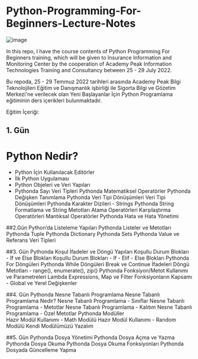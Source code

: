 # Python-Programming-For-Beginners-Lecture-Notes

![image](https://user-images.githubusercontent.com/5441882/173870155-dab94d14-4571-4335-9d95-d86ebfc025f1.png)

In this repo, I have the course contents of Python Programming For Beginners training, which will be given to Insurance Information and Monitoring Center by the cooperation of Academy Peak Information Technologies Training and Consultancy between 25 - 29 July 2022.

Bu repoda, 25 - 29 Temmuz 2022 tarihleri arasında Academy Peak Bilgi Teknolojileri Eğitim ve Danışmanlık işbirliği ile Sigorta Bilgi ve Gözetim Merkezi'ne verilecek olan Yeni Başlayanlar İçin Python Programlama eğitiminin ders içerikleri bulunmaktadır.

Eğitim İçeriği:

## 1. Gün
# Python Nedir?
- Python İçin Kullanılacak Editörler
- İlk Python Uygulaması
- Python Objeleri ve Veri Yapıları
- Pythonda Sayı Veri Tipleri
Pythonda Matematiksel Operatörler
Pythonda Değişken Tanımlama
Pythonda Veri Tipi Dönüşümleri
Veri Tipi Dönüşümleri
Pythonda Karakter Dizileri - Strings
Pythonda String Formatlama ve String Metotları
Atama Operatörleri
Karşılaştırma Operatörleri
Mantıksal Operatörler
Pythonda Hata ve Hata Yönetimi

##2.Gün
Python’da Listeleme Yapıları
Pythonda Listeler ve Metotları
Pythonda Tuple
Pythonda Dictionary
Pythonda Sets
Pythonda Value ve Referans Veri Tipleri

##3. Gün
Pythonda Koşul İfadeler ve Döngü Yapıları
Koşullu Durum Blokları - If ve Else Blokları
Koşullu Durum Blokları - If - Elif - Else Blokları
Pythonda For Döngüleri
Pythonda While Döngüleri
Break ve Continue İfadeleri
Döngü Metotları - range(), enumerate(), zip()
Pythonda Fonksiyon/Metot Kullanımı ve Parametreleri
Lambda Expressions, Map ve Filter
Fonksiyonların Kapsamı - Global ve Yerel Değişkenler

##4. Gün
Pythonda Nesne Tabanlı Programlama
Nesne Tabanlı Programlama Nedir?
Nesne Tabanlı Programlama - Sınıflar
Nesne Tabanlı Programlama - Metotlar
Nesne Tabanlı Programlama - Kalıtım
Nesne Tabanlı Programlama - Özel Metotlar
Pythonda Modüller  
Hazır Modül Kullanımı - Math Modülü
Hazır Modül Kullanımı - Random Modülü
Kendi Modülümüzü Yazalım

##5. Gün
Pythonda Dosya Yönetimi
Pythonda Dosya Açma ve Yazma
Pythonda Dosya Okuma
Pythonda Dosya Okuma Fonksiyonları
Pythonda Dosyada Güncelleme Yapma






